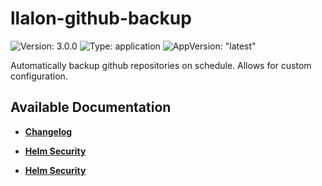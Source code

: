 # llalon-github-backup

![Version: 3.0.0](https://img.shields.io/badge/Version-3.0.0-informational?style=flat-square) ![Type: application](https://img.shields.io/badge/Type-application-informational?style=flat-square) ![AppVersion: "latest"](https://img.shields.io/badge/AppVersion-"latest"-informational?style=flat-square)

Automatically backup github repositories on schedule. Allows for custom configuration.

## Available Documentation

- [**Changelog**](CHANGELOG)

- [**Helm Security**](container-security)

- [**Helm Security**](helm-security)

